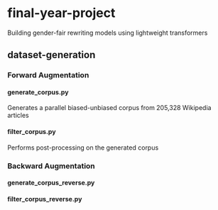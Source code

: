 # final-year-project
Building gender-fair rewriting models using lightweight transformers 

## dataset-generation

### Forward Augmentation
#### generate_corpus.py
Generates a parallel biased-unbiased corpus from 205,328 Wikipedia articles
#### filter_corpus.py
Performs post-processing on the generated corpus

### Backward Augmentation
#### generate_corpus_reverse.py
#### filter_corpus_reverse.py